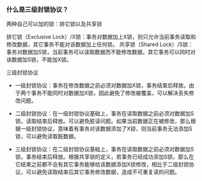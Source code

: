 ### 什么是三级封锁协议？

两种自己可以加的锁：排它锁以及共享锁

排它锁（Exclusive Lock）/X锁：事务对数据加上X锁，则只允许当前事务读取和修改数据，其它事务不能对该数据加上任何锁。
共享锁（Shared Lock）/S锁：事务对数据加S锁，当前事务可以读取数据而不能修改数据，其它事务可以同时对该数据加S锁，不能加X锁。

三级封锁协议

- 一级封锁协议：事务在修改数据之前必须对数据加X锁，事务结束后释放。由于两个事务不能同时对数据加X锁，因此避免了修改被覆盖，可以解决丢失修改问题。

- 二级封锁协议：在一级封锁协议基础上，事务在读取数据之前必须对数据加S锁，读取结束后释放。可以避免脏读问题。如果当前数据正在被修改，那么根据一级封锁协议，意味着有事务对该数据添加了X锁，则当前事务无法添加S锁，可以避免读取脏数据。

- 三级封锁协议：在二级封锁协议基础上，事务在读取数据之前必须对数据加S锁，事务结束后释放。根据共享锁的定义，若事务已经成功添加S锁，那么在它结束之前都不会有其它事务能够给该数据添加X锁修改，相比于二级封锁协议，可以避免读取结束后其它事务修改数据，造成不可重复读的问题。
